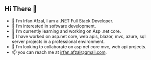 ## Hi There 👋

- 👋 I’m Irfan Afzal, I am a .NET Full Stack Developer.
- 👀 I’m interested in software development.
- 🌱 I’m currently learning and working on Asp .net core.
- 🌱 I have worked on asp.net core, web apis, blazor, mvc, azure, sql server projects in a professional environment.
- 💞️ I’m looking to collaborate on asp net core mvc, web api projects. 
- 📫 you can reach me at irfan.afzal@gmail.com.
